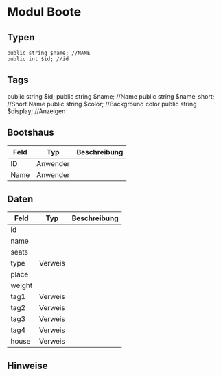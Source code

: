 # Modul Boote



## Typen

```
public string $name; //NAME
public int $id; //id
```

## Tags

public string $id;
    public string $name;       //Name
    public string $name_short; //Short Name
    public string $color;      //Background color
    public string $display;     //Anzeigen

## Bootshaus

| Feld | Typ      | Beschreibung |
| ---- | -------- | ------------ |
| ID   | Anwender |              |
| Name | Anwender |              |



## Daten

| Feld   | Typ     | Beschreibung |
| ------ | ------- | ------------ |
| id     |         |              |
| name   |         |              |
| seats  |         |              |
| type   | Verweis |              |
| place  |         |              |
| weight |         |              |
| tag1   | Verweis |              |
| tag2   | Verweis |              |
| tag3   | Verweis |              |
| tag4   | Verweis |              |
| house  | Verweis |              |



## Hinweise



